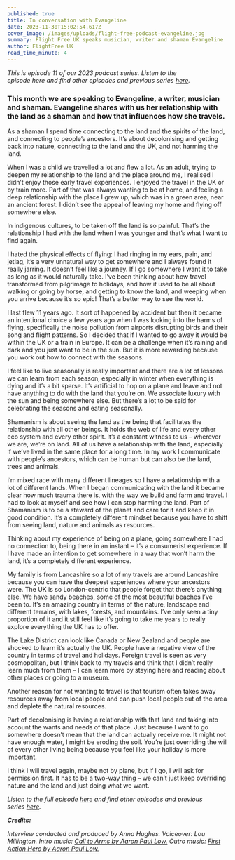 ```yaml
---
published: true
title: In conversation with Evangeline
date: 2023-11-30T15:02:54.617Z
cover_image: /images/uploads/flight-free-podcast-evangeline.jpg
summary: Flight Free UK speaks musician, writer and shaman Evangeline
author: FlightFree UK
read_time_minute: 4
---
```

*T﻿his is episode 11 of our 2023 podcast series. Listen to the episode here and find other episodes and previous series [here](https://flightfree.co.uk/podcast).*

### This month we are speaking to Evangeline, a writer, musician and shaman. Evangeline shares with us her relationship with the land as a shaman and how that influences how she travels.

As a shaman I spend time connecting to the land and the spirits of the land, and connecting to people’s ancestors. It’s about decolonising and getting back into nature, connecting to the land and the UK, and not harming the land.

When I was a child we travelled a lot and flew a lot. As an adult, trying to deepen my relationship to the land and the place around me, I realised I didn’t enjoy those early travel experiences. I enjoyed the travel in the UK or by train more. Part of that was always wanting to be at home, and feeling a deep relationship with the place I grew up, which was in a green area, near an ancient forest. I didn’t see the appeal of leaving my home and flying off somewhere else. 

In indigenous cultures, to be taken off the land is so painful. That’s the relationship I had with the land when I was younger and that’s what I want to find again.

I hated the physical effects of flying: I had ringing in my ears, pain, and jetlag, it’s a very unnatural way to get somewhere and I always found it really jarring. It doesn’t feel like a journey. If I go somewhere I want it to take as long as it would naturally take. I’ve been thinking about how travel transformed from pilgrimage to holidays, and how it used to be all about walking or going by horse, and getting to know the land, and weeping when you arrive because it’s so epic! That’s a better way to see the world.

I last flew 11 years ago. It sort of happened by accident but then it became an intentional choice a few years ago when I was looking into the harms of flying, specifically the noise pollution from airports disrupting birds and their song and flight patterns. So I decided that if I wanted to go away it would be within the UK or a train in Europe. It can be a challenge when it’s raining and dark and you just want to be in the sun. But it is more rewarding because you work out how to connect with the seasons.

I feel like to live seasonally is really important and there are a lot of lessons we can learn from each season, especially in winter when everything is dying and it’s a bit sparse. It’s artificial to hop on a plane and leave and not have anything to do with the land that you’re on. We associate luxury with the sun and being somewhere else. But there’s a lot to be said for celebrating the seasons and eating seasonally.

Shamanism is about seeing the land as the being that facilitates the relationship with all other beings. It holds the web of life and every other eco system and every other spirit. It’s a constant witness to us – wherever we are, we’re on land. All of us have a relationship with the land, especially if we’ve lived in the same place for a long time. In my work I communicate with people’s ancestors, which can be human but can also be the land, trees and animals. 

I’m mixed race with many different lineages so I have a relationship with a lot of different lands. When I began communicating with the land it became clear how much trauma there is, with the way we build and farm and travel. I had to look at myself and see how I can stop harming the land. Part of Shamanism is to be a steward of the planet and care for it and keep it in good condition. It’s a completely different mindset because you have to shift from seeing land, nature and animals as resources.

Thinking about my experience of being on a plane, going somewhere I had no connection to, being there in an instant – it’s a consumerist experience. If I have made an intention to get somewhere in a way that won’t harm the land, it’s a completely different experience.

My family is from Lancashire so a lot of my travels are around Lancashire because you can have the deepest experiences where your ancestors were. The UK is so London-centric that people forget that there’s anything else. We have sandy beaches, some of the most beautiful beaches I’ve been to. It’s an amazing country in terms of the nature, landscape and different terrains, with lakes, forests, and mountains. I’ve only seen a tiny proportion of it and it still feel like it’s going to take me years to really explore everything the UK has to offer. 

The Lake District can look like Canada or New Zealand and people are shocked to learn it’s actually the UK. People have a negative view of the country in terms of travel and holidays. Foreign travel is seen as very cosmopolitan, but I think back to my travels and think that I didn’t really learn much from them – I can learn more by staying here and reading about other places or going to a museum. 

Another reason for not wanting to travel is that tourism often takes away resources away from local people and can push local people out of the area and deplete the natural resources.

Part of decolonising is having a relationship with that land and taking into account the wants and needs of that place. Just because I want to go somewhere doesn’t mean that the land can actually receive me. It might not have enough water, I might be eroding the soil. You’re just overriding the will of every other living being because you feel like your holiday is more important. 

I think I will travel again, maybe not by plane, but if I go, I will ask for permission first. It has to be a two-way thing – we can’t just keep overriding nature and the land and just doing what we want.

*L﻿isten to the full episode [here](https://flightfreeuk.podbean.com/e/in-conversation-with-andrew-simons/) and find other episodes and previous series [here](https://flightfree.co.uk/podcast).*

***Credits:***

*Interview conducted and produced by Anna Hughes. Voiceover: Lou Millington. Intro music:* [](https://uppbeat.io/t/dan-barton/the-executive-lounge)*[Call to Arms by Aaron Paul Low.](https://uppbeat.io/t/aaron-paul-low/call-to-arms) Outro music: [First Action Hero by Aaron Paul Low.](https://uppbeat.io/t/aaron-paul-low/first-action-hero)*